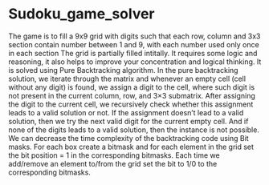 # Sudoku_game_solver
The game is to fill a 9x9 grid with digits such that each row, column and 3x3 section contain number between 1 and 9, with each number used only once in each section 
The grid is partially filled intitally.
It requires some logic and reasoning, it also helps to improve your concentration and logical thinking.
It is solved using Pure Backtracking algorithm. 
In the pure backtracking solution, we iterate through the matrix and whenever an empty cell (cell without any digit) is found, we assign a digit to the cell, where such digit is not present in the current column, row, and 3×3 submatrix. 
After assigning the digit to the current cell, we recursively check whether this assignment leads to a valid solution or not. 
If the assignment doesn’t lead to a valid solution, then we try the next valid digit for the current empty cell. And if none of the digits leads to a valid solution, then the instance is not possible.
We can decrease the time complexity of the backtracking code using Bit masks.
For each box create a bitmask and for each element in the grid set the bit position = 1 in the corresponding bitmasks.
Each time we add/remove an element to/from the grid set the bit to 1/0 to the corresponding bitmasks.
